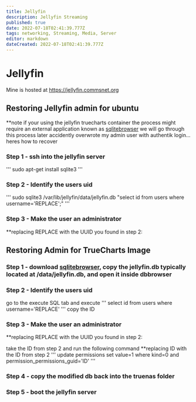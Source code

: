 ```yaml
---
title: Jellyfin
description: Jellyfin Streaming
published: true
date: 2022-07-18T02:41:39.777Z
tags: networking, Streaming, Media, Server
editor: markdown
dateCreated: 2022-07-18T02:41:39.777Z
---
```

# Jellyfin



Mine  is hosted at https://jellyfin.commsnet.org


## Restoring Jellyfin admin for ubuntu
**note if your using the jellyfin truecharts container the process might require an external application known as [sqlitebrowser](https://sqlitebrowser.org/dl/) we will go through this process later
accidently overwrote my admin user with authentik login... heres how to recover

### Step 1 - ssh into the jellyfin server

'''
sudo apt-get install sqlite3
'''

### Step 2 - Identify the users uid
'''
sudo sqlite3 /var/lib/jellyfin/data/jellyfin.db "select id from users where username='REPLACE';"
'''


### Step 3 - Make the user an administrator
**replacing REPLACE with the UUID you found in step 2:



## Restoring Admin for TrueCharts Image

### Step 1 - download [sqlitebrowser](https://sqlitebrowser.org/dl/), copy the jellyfin.db typically located at /data/jellyfin.db, and open it inside dbbrowser

### Step 2 - Identify the users uid

go to the execute SQL tab and execute
'''
select id from users where username='REPLACE'
'''
copy the ID


### Step 3 - Make the user an administrator
**replacing REPLACE with the UUID you found in step 2:

take the ID from step 2 and run the following command **replacing ID with the ID from step 2
'''
update permissions set value=1 where kind=0 and permission_permissions_guid='ID'
'''

### Step 4 - copy the modified db back into the truenas folder

### Step 5 - boot the jellyfin server
